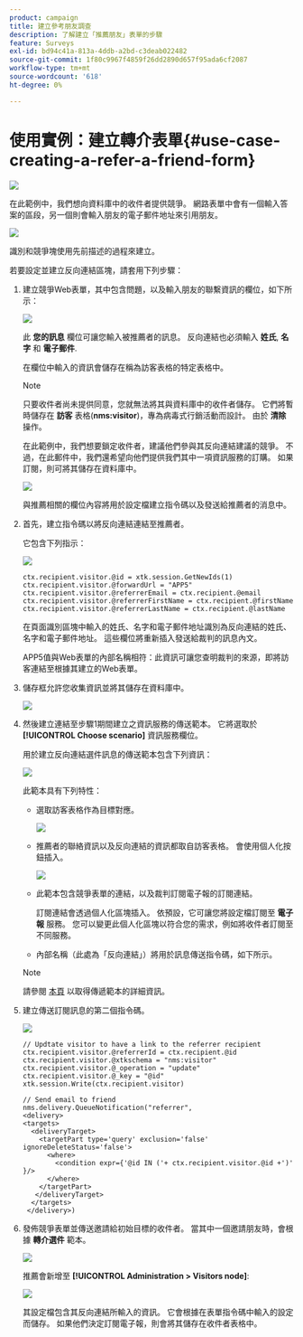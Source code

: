 ```yaml
---
product: campaign
title: 建立參考朋友調查
description: 了解建立「推薦朋友」表單的步驟
feature: Surveys
exl-id: bd94c41a-813a-4ddb-a2bd-c3deab022482
source-git-commit: 1f80c9967f4859f26dd2890d657f95ada6cf2087
workflow-type: tm+mt
source-wordcount: '618'
ht-degree: 0%

---
```


# 使用實例：建立轉介表單{#use-case-creating-a-refer-a-friend-form}

![](../../assets/common.svg)

在此範例中，我們想向資料庫中的收件者提供競爭。 網路表單中會有一個輸入答案的區段，另一個則會輸入朋友的電子郵件地址來引用朋友。

![](assets/s_ncs_admin_survey_viral_sample_0.png)

識別和競爭塊使用先前描述的過程來建立。

若要設定並建立反向連結區塊，請套用下列步驟：

1. 建立競爭Web表單，其中包含問題，以及輸入朋友的聯繫資訊的欄位，如下所示：

   ![](assets/s_ncs_admin_survey_viral_sample_2.png)

   此 **您的訊息** 欄位可讓您輸入被推薦者的訊息。 反向連結也必須輸入 **姓氏**, **名字** 和 **電子郵件**.

   在欄位中輸入的資訊會儲存在稱為訪客表格的特定表格中。

   >[!NOTE]
   >
   >只要收件者尚未提供同意，您就無法將其與資料庫中的收件者儲存。 它們將暫時儲存在 **訪客** 表格(**nms:visitor**)，專為病毒式行銷活動而設計。 由於 **清除** 操作。
   >
   >在此範例中，我們想要鎖定收件者，建議他們參與其反向連結建議的競爭。 不過，在此郵件中，我們還希望向他們提供我們其中一項資訊服務的訂購。 如果訂閱，則可將其儲存在資料庫中。

   ![](assets/s_ncs_admin_survey_viral_sample_5.png)

   與推薦相關的欄位內容將用於設定檔建立指令碼以及發送給推薦者的消息中。

1. 首先，建立指令碼以將反向連結連結至推薦者。

   它包含下列指示：

   ![](assets/s_ncs_admin_survey_viral_sample_4.png)

   ```
   ctx.recipient.visitor.@id = xtk.session.GetNewIds(1)
   ctx.recipient.visitor.@forwardUrl = "APP5"
   ctx.recipient.visitor.@referrerEmail = ctx.recipient.@email
   ctx.recipient.visitor.@referrerFirstName = ctx.recipient.@firstName
   ctx.recipient.visitor.@referrerLastName = ctx.recipient.@lastName
   ```

   在頁面識別區塊中輸入的姓氏、名字和電子郵件地址識別為反向連結的姓氏、名字和電子郵件地址。 這些欄位將重新插入發送給裁判的訊息內文。

   APP5值與Web表單的內部名稱相符：此資訊可讓您查明裁判的來源，即將訪客連結至根據其建立的Web表單。

1. 儲存框允許您收集資訊並將其儲存在資料庫中。

   ![](assets/s_ncs_admin_survey_viral_sample_4b.png)

1. 然後建立連結至步驟1期間建立之資訊服務的傳送範本。 它將選取於 **[!UICONTROL Choose scenario]** 資訊服務欄位。

   用於建立反向連結選件訊息的傳送範本包含下列資訊：

   ![](assets/s_ncs_admin_survey_viral_sample_7.png)

   此範本具有下列特性：

   * 選取訪客表格作為目標對應。

      ![](assets/s_ncs_admin_survey_viral_sample_7b.png)

   * 推薦者的聯絡資訊以及反向連結的資訊都取自訪客表格。 會使用個人化按鈕插入。

      ![](assets/s_ncs_admin_survey_viral_sample_7a.png)

   * 此範本包含競爭表單的連結，以及裁判訂閱電子報的訂閱連結。

      訂閱連結會透過個人化區塊插入。 依預設，它可讓您將設定檔訂閱至 **電子報** 服務。 您可以變更此個人化區塊以符合您的需求，例如將收件者訂閱至不同服務。

   * 內部名稱（此處為「反向連結」）將用於訊息傳送指令碼，如下所示。
   >[!NOTE]
   >
   >請參閱 [本頁](../../delivery/using/about-templates.md) 以取得傳遞範本的詳細資訊。

1. 建立傳送訂閱訊息的第二個指令碼。

   ![](assets/s_ncs_admin_survey_viral_sample_7c.png)

   ```
   // Updtate visitor to have a link to the referrer recipient
   ctx.recipient.visitor.@referrerId = ctx.recipient.@id
   ctx.recipient.visitor.@xtkschema = "nms:visitor"
   ctx.recipient.visitor.@_operation = "update" 
   ctx.recipient.visitor.@_key = "@id" 
   xtk.session.Write(ctx.recipient.visitor)
   
   // Send email to friend
   nms.delivery.QueueNotification("referrer",
   <delivery>
   <targets>
     <deliveryTarget>
       <targetPart type='query' exclusion='false' ignoreDeleteStatus='false'>
         <where>
           <condition expr={'@id IN ('+ ctx.recipient.visitor.@id +')' }/>
         </where>
       </targetPart>
      </deliveryTarget>
     </targets>
    </delivery>)
   ```

1. 發佈競爭表單並傳送邀請給初始目標的收件者。 當其中一個邀請朋友時，會根據 **轉介選件** 範本。

   ![](assets/s_ncs_admin_survey_viral_sample_8.png)

   推薦會新增至 **[!UICONTROL Administration > Visitors node]**:

   ![](assets/s_ncs_admin_survey_viral_sample_9.png)

   其設定檔包含其反向連結所輸入的資訊。 它會根據在表單指令碼中輸入的設定而儲存。 如果他們決定訂閱電子報，則會將其儲存在收件者表格中。

